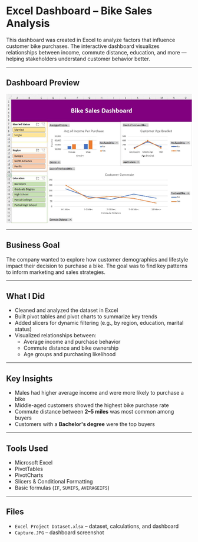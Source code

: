 #  Excel Dashboard – Bike Sales Analysis

This dashboard was created in Excel to analyze factors that influence customer bike purchases. The interactive dashboard visualizes relationships between income, commute distance, education, and more — helping stakeholders understand customer behavior better.

---

##  Dashboard Preview

![Bike Sales Dashboard](./excel-bike-dashboard.JPG)

---

##  Business Goal

The company wanted to explore how customer demographics and lifestyle impact their decision to purchase a bike. The goal was to find key patterns to inform marketing and sales strategies.

---

##  What I Did

- Cleaned and analyzed the dataset in Excel
- Built pivot tables and pivot charts to summarize key trends
- Added slicers for dynamic filtering (e.g., by region, education, marital status)
- Visualized relationships between:
  - Average income and purchase behavior
  - Commute distance and bike ownership
  - Age groups and purchasing likelihood

---

##  Key Insights

- Males had higher average income and were more likely to purchase a bike
- Middle-aged customers showed the highest bike purchase rate
- Commute distance between **2–5 miles** was most common among buyers
- Customers with a **Bachelor's degree** were the top buyers

---

##  Tools Used

- Microsoft Excel  
- PivotTables  
- PivotCharts  
- Slicers & Conditional Formatting  
- Basic formulas (`IF`, `SUMIFS`, `AVERAGEIFS`)

---

##  Files

- `Excel Project Dataset.xlsx` – dataset, calculations, and dashboard  
- `Capture.JPG` – dashboard screenshot
